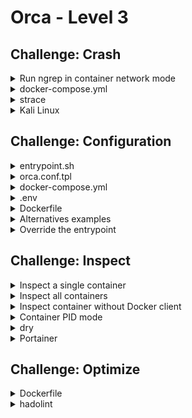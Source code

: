 # Orca - Level 3

## Challenge: Crash

<details><summary>Run ngrep in container network mode</summary>
<p>

https://hub.docker.com/r/bretfisher/netshoot/

```bash
docker run -it --net container:orca bretfisher/netshoot \
    ngrep -d eth0 -x -q
```

</p>
</details>

<details><summary>docker-compose.yml</summary>
<p>

```yaml
version: '3.7'

services:
  orca:
    image: orca
    build: .
    container_name: orca
    ports: ["8080:8080"]
    depends_on: ["mysql"]
    environment: ["ORCA_MYSQL"]
  mysql:
    image: mysql:5.7
    environment: ["MYSQL_ROOT_PASSWORD=orc4"]
```

</p>
</details>

<details><summary>strace</summary>
<p>

```bash
docker run --pid container:orca --cap-add SYS_PTRACE \
    lukaszlach/strace -s 1024 -f -p 1
```

</p>
</details>

<details><summary>Kali Linux</summary>
<p>

https://github.com/lukaszlach/kali-desktop

```bash
docker run -d \
    --cap-add NET_ADMIN \
    --net container:orca_mysql_1 \
    lukaszlach/kali-desktop:xfce-top10
docker run -d \
    -p 6080:6080 \
    --net orca_default \
    -e LISTEN=:6080 -e TALK=mysql:6080 \
    tecnativa/tcp-proxy
```

</p>
</details>

## Challenge: Configuration

<details><summary>entrypoint.sh</summary>
<p>

```bash
envsubst < orca.conf.tpl > /etc/orca.conf
exec "$@"
```

</p>
</details>

<details><summary>orca.conf.tpl</summary>
<p>

```
orca_cache=$ORCA_CACHE
```

</p>
</details>

<details><summary>docker-compose.yml</summary>
<p>

```yaml
version: '3.7'

services:
  orca:
    image: orca
    build: .
    container_name: orca
    ports: ["8080:8080"]
    depends_on: ["mysql"]
    environment: ["ORCA_MYSQL", "ORCA_CACHE"]
  mysql:
    image: mysql:5.7
    environment: ["MYSQL_ROOT_PASSWORD=orc4"]
```

</p>
</details>

<details><summary>.env</summary>
<p>

```
ORCA_MYSQL=mysql:3306
ORCA_CACHE=1
```

</p>
</details>

<details><summary>Dockerfile</summary>
<p>

```Dockerfile
FROM golang:1.12-alpine AS build
WORKDIR /orca
ENV GOPATH=/orca
COPY . .
RUN go build .

FROM alpine:3.9
RUN addgroup -g 10000 -S orca && \
    adduser  -u 10000 -S orca -G orca -H -s /bin/false && \
    apk --no-cache add su-exec
COPY --from=build --chown=orca:orca \
        /orca/orca /orca/bin/start.sh /
CMD ["su-exec", "orca", "sh", "/start.sh"]
EXPOSE 8080/tcp
RUN ln -sf /dev/stdout /tmp/orca.log && \
    ln -sf /dev/stderr /tmp/orca-error.log && \
    mkdir -p /tmp/orca && \
    chown orca:orca /tmp/orca
VOLUME /tmp/orca
RUN apk --no-cache add gettext
COPY entrypoint.sh orca.conf.tpl /
ENTRYPOINT ["sh", "/entrypoint.sh"]
```

</p>
</details>

<details><summary>Alternatives examples</summary>
<p>

https://hub.docker.com/r/lukaszlach/confsubst

```bash
echo '${GREETING:-Hello} ${NAME:-World}' | \
    docker run -i -e NAME=Docker lukaszlach/confsubst \
    envsubst
```

https://github.com/subfuzion/envtpl

```bash
echo 'Hello {{ .NAME | title }}' | \
    docker run -i -e NAME=world subfuzion/envtpl
```

</p>
</details>

<details><summary>Override the entrypoint</summary>
<p>

```bash
docker run --rm -it --name orca-shell \
    --entrypoint '' orca sh
```

</p>
</details>

## Challenge: Inspect

<details><summary>Inspect a single container</summary>
<p>

```bash
docker inspect \
    --format '{{ json .State.Status }}' orca
```

```bash
docker inspect \
    --format '{{ print .Path }} {{ join .Args " " }}' orca
```

```bash
docker inspect \
    --format '{{range .Mounts}}{{ .Source }}{{end}}' orca
```

</p>
</details>

<details><summary>Inspect all containers</summary>
<p>

```bash
docker inspect -f \
    '{{if ne 0 .State.ExitCode}}{{.Name}} {{.State.ExitCode}}{{end}}' \
    $(docker ps -aq) \
    | grep .
```

</p>
</details>

<details><summary>Inspect container without Docker client</summary>
<p>

```bash
curl -sSf --unix-socket /var/run/docker.sock \
    0/containers/orca/json
```

</p>
</details>

<details><summary>Container PID mode</summary>
<p>

https://hub.docker.com/r/lukaszlach/htop

```bash
docker run -it --pid container:orca \
    lukaszlach/htop
```

https://hub.docker.com/r/lukaszlach/strace

```bash
docker run --pid container:orca --cap-add SYS_PTRACE \
    lukaszlach/strace -s 1024 -f -p 1
```

</p>
</details>

<details><summary>dry</summary>
<p>

https://github.com/moncho/dry

```bash
docker run -it \
    -v /var/run/docker.sock:/var/run/docker.sock \
    moncho/dry
```

</p>
</details>

<details><summary>Portainer</summary>
<p>

https://www.portainer.io

```bash
docker volume create portainer_data
docker run -d \
    -p 9000:9000 \
    -v /var/run/docker.sock:/var/run/docker.sock \
    -v portainer_data:/data \
    portainer/portainer
```

</p>
</details>

## Challenge: Optimize

<details><summary>Dockerfile</summary>
<p>

```Dockerfile
FROM golang:1.12-alpine AS build
WORKDIR /orca
ENV GOPATH=/orca
COPY . .
RUN go build .

FROM alpine:3.9
ENTRYPOINT ["sh", "/entrypoint.sh"]
CMD ["su-exec", "orca", "sh", "/start.sh"]
EXPOSE 8080/tcp
RUN addgroup -g 10000 -S orca && \
    adduser  -u 10000 -S orca -G orca -H -s /bin/false && \
    apk --no-cache add su-exec gettext && \
    ln -sf /dev/stdout /tmp/orca.log && \
    ln -sf /dev/stderr /tmp/orca-error.log && \
    mkdir -p /tmp/orca && \
    chown orca:orca /tmp/orca
VOLUME /tmp/orca
COPY --from=build --chown=orca:orca \
     /orca/orca /orca/bin/start.sh /orca/orca.conf.tpl /orca/entrypoint.sh /
```

</p>
</details>

<details><summary>hadolint</summary>
<p>

https://github.com/hadolint/hadolint

```bash
docker run -i hadolint/hadolint < Dockerfile
```

</p>
</details>